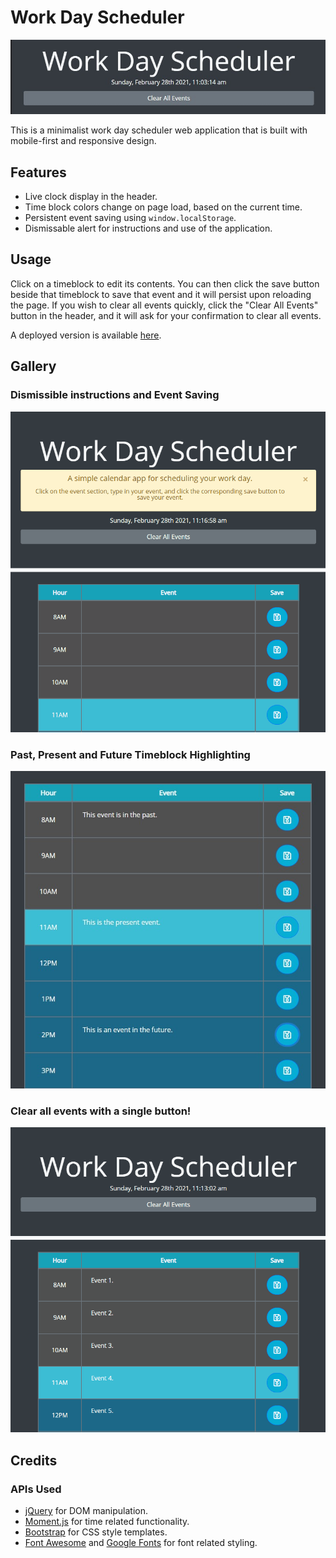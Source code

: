# Work Day Scheduler

<img src="./assets/img/banner.jpg"></img>

This is a minimalist work day scheduler web application that is built with mobile-first and responsive design.

## Features

* Live clock display in the header.
* Time block colors change on page load, based on the current time.
* Persistent event saving using `window.localStorage`.
* Dismissable alert for instructions and use of the application.

## Usage

Click on a timeblock to edit its contents. You can then click the save button beside that timeblock to save that event and it will persist upon reloading the page. If you wish to clear all events quickly, click the "Clear All Events" button in the header, and it will ask for your confirmation to clear all events.

A deployed version is available <a href="#">here</a>.

## Gallery

### Dismissible instructions and Event Saving
<img src="./assets/img/instructions+eventsave.gif"></img>

### Past, Present and Future Timeblock Highlighting
<img src="./assets/img/past_present_future.jpg"></img>

### Clear all events with a single button!
<img src="./assets/img/clearevent.gif"></img>

## Credits

### APIs Used
* <a href="https://jquery.com/">jQuery</a> for DOM manipulation.
* <a href="https://momentjs.com/">Moment.js</a> for time related functionality.
* <a href="https://getbootstrap.com/">Bootstrap</a> for CSS style templates.
* <a href="https://fontawesome.com/">Font Awesome</a> and <a href="https://fonts.google.com/">Google Fonts</a> for font related styling.
